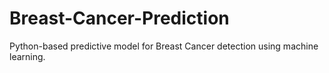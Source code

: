 # Breast-Cancer-Prediction
Python-based predictive model for Breast Cancer detection using machine learning.
